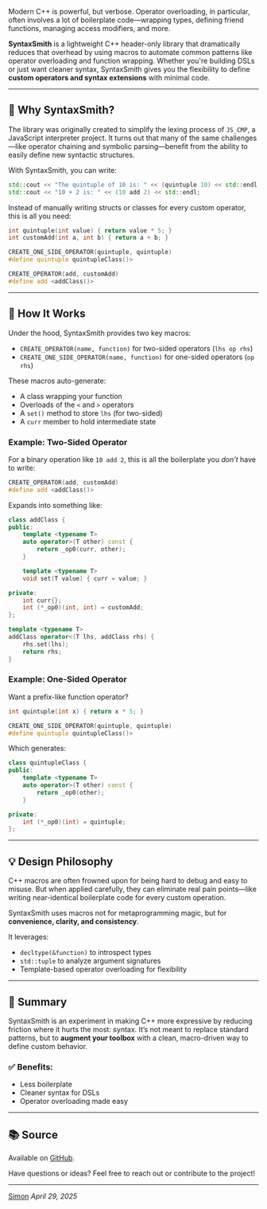 
Modern C++ is powerful, but verbose. Operator overloading, in particular, often involves a lot of boilerplate code—wrapping types, defining friend functions, managing access modifiers, and more.

**SyntaxSmith** is a lightweight C++ header-only library that dramatically reduces that overhead by using macros to automate common patterns like operator overloading and function wrapping. Whether you're building DSLs or just want cleaner syntax, SyntaxSmith gives you the flexibility to define **custom operators and syntax extensions** with minimal code.

---

## 🧠 Why SyntaxSmith?

The library was originally created to simplify the lexing process of `JS_CMP`, a JavaScript interpreter project. It turns out that many of the same challenges—like operator chaining and symbolic parsing—benefit from the ability to easily define new syntactic structures.

With SyntaxSmith, you can write:

```cpp
std::cout << "The quintuple of 10 is: " << (quintuple 10) << std::endl;
std::cout << "10 + 2 is: " << (10 add 2) << std::endl;
```

Instead of manually writing structs or classes for every custom operator, this is all you need:

```cpp
int quintuple(int value) { return value * 5; }
int customAdd(int a, int b) { return a + b; }

CREATE_ONE_SIDE_OPERATOR(quintuple, quintuple)
#define quintuple quintupleClass()>

CREATE_OPERATOR(add, customAdd)
#define add <addClass()>
```

---

## 🔧 How It Works

Under the hood, SyntaxSmith provides two key macros:

- `CREATE_OPERATOR(name, function)` for two-sided operators (`lhs op rhs`)
- `CREATE_ONE_SIDE_OPERATOR(name, function)` for one-sided operators (`op rhs`)

These macros auto-generate:

- A class wrapping your function
- Overloads of the `<` and `>` operators
- A `set()` method to store `lhs` (for two-sided)
- A `curr` member to hold intermediate state

### Example: Two-Sided Operator

For a binary operation like `10 add 2`, this is all the boilerplate you *don’t* have to write:

```cpp
CREATE_OPERATOR(add, customAdd)
#define add <addClass()>
```

Expands into something like:

```cpp
class addClass {
public:
    template <typename T>
    auto operator>(T other) const {
        return _op0(curr, other);
    }

    template <typename T>
    void set(T value) { curr = value; }

private:
    int curr{};
    int (*_op0)(int, int) = customAdd;
};

template <typename T>
addClass operator<(T lhs, addClass rhs) {
    rhs.set(lhs);
    return rhs;
}
```

### Example: One-Sided Operator

Want a prefix-like function operator?

```cpp
int quintuple(int x) { return x * 5; }

CREATE_ONE_SIDE_OPERATOR(quintuple, quintuple)
#define quintuple quintupleClass()>
```

Which generates:

```cpp
class quintupleClass {
public:
    template <typename T>
    auto operator>(T other) const {
        return _op0(other);
    }

private:
    int (*_op0)(int) = quintuple;
};
```

---

## 💡 Design Philosophy

C++ macros are often frowned upon for being hard to debug and easy to misuse. But when applied carefully, they can eliminate real pain points—like writing near-identical boilerplate code for every custom operation.

SyntaxSmith uses macros not for metaprogramming magic, but for **convenience, clarity, and consistency**.

It leverages:
- `decltype(&function)` to introspect types
- `std::tuple` to analyze argument signatures
- Template-based operator overloading for flexibility

---

## 🧩 Summary

SyntaxSmith is an experiment in making C++ more expressive by reducing friction where it hurts the most: syntax. It’s not meant to replace standard patterns, but to **augment your toolbox** with a clean, macro-driven way to define custom behavior.

### ✅ Benefits:
- Less boilerplate
- Cleaner syntax for DSLs
- Operator overloading made easy

---

## 📚 Source

Available on [GitHub](https://github.com/SimonBandiera/SyntaxSmith).

Have questions or ideas? Feel free to reach out or contribute to the project!

---

[Simon](#https://github.com/SimonBandiera)
*April 29, 2025*
